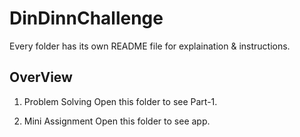 # DinDinnChallenge

Every folder has its own README file for explaination & instructions.

## OverView
1. Problem Solving
    Open this folder to see Part-1.

2. Mini Assignment
    Open this folder to see app.